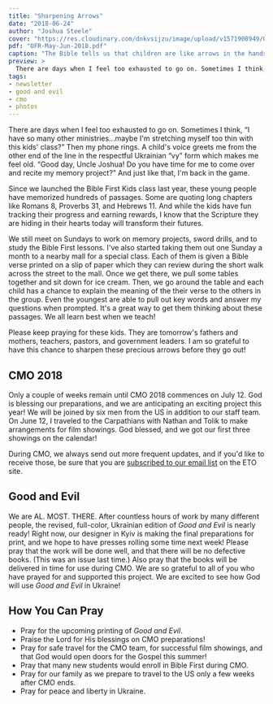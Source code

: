 ```yaml
---
title: "Sharpening Arrows"
date: "2018-06-24"
author: "Joshua Steele"
cover: "https://res.cloudinary.com/dnkvsijzu/image/upload/v1571908949/OFReport/2018-06-24-sharpening-arrows/teaching-forum-mall-12-6_vbjilu.jpg"
pdf: "OFR-May-Jun-2018.pdf"
caption: "The Bible tells us that children are like arrows in the hands of a warrior — their impact can be swift and far-reaching. But effective arrows need preparation. They require thoughtful crafting to ensure that they are straight and sharp. I'm excited by the little arrows God is raising up here in our church in L'viv, and I'd like to tell you about how we are using Scripture to prepare these young people to have an impact for Christ."
preview: >
  There are days when I feel too exhausted to go on. Sometimes I think, “I have so many other ministries...maybe I'm stretching myself too thin with this kids' class?” Then my phone rings. A child's voice greets me from the other end of the line in the respectful Ukrainian “vy” form which makes me feel old. “Good day, Uncle Joshua! Do you  have time for me to come over and recite my memory project?” And just like that, I'm back in the game.
tags:
- newsletter
- good and evil
- cmo
- photos
---
```


There are days when I feel too exhausted to go on. Sometimes I think, “I have so many other ministries...maybe I'm stretching myself too thin with this kids' class?” Then my phone rings. A child's voice greets me from the other end of the line in the respectful Ukrainian “vy” form which makes me feel old. “Good day, Uncle Joshua! Do you  have time for me to come over and recite my memory project?” And just like that, I'm back in the game.

<article-callout content="OFR-May-Jun-2018.pdf" :download="true" />

<article-image publicId="OFReport/2018-06-24-sharpening-arrows/abby-leads-sword-drills_oxt3ea.jpg" width="768" caption="Abby leads sword drills at one of our regular Sunday classes. All the kids rotate leading the drills."/>

Since we launched the Bible First Kids class last year, these young people have memorized hundreds of passages. Some are quoting long chapters like Romans 8, Proverbs 31, and Hebrews 11. And while the kids have fun tracking their progress and earning rewards, I know that the Scripture they are hiding in their hearts today will transform their futures.

We still meet on Sundays to work on memory projects, sword drills, and to study the Bible First lessons. I've also started taking them out one Sunday a month to a nearby mall for a special class. Each of them is given a Bible verse printed on a slip of paper which they can review during the short walk across the street to the mall. Once we get there, we pull some tables together and sit down for ice cream. Then, we go around the table and each child has a chance to explain the meaning of the their verse to the others in the group. Even the youngest are able to pull out key words and answer my questions when prompted. It's a great way to get them thinking about these passages. We all learn best when we teach!

<article-image publicId="OFReport/2018-06-24-sharpening-arrows/bfk-forum-mcflurries_v4ohgp.jpg" width="768" caption="Everyone gets a Bible verse and a McFlurry. 😁 We go around the table, and each one explains the meaning of his verse to the rest of the group. It's a chance to learn by teaching!"/>

<article-image publicId="OFReport/2018-06-24-sharpening-arrows/bfk-kids-mall-group_qymyyp.jpg" width="768" caption='"As arrows are in the hand of a mighty man; so are children of the youth. Happy is the man that hath his quiver full of them: they shall not be ashamed, but they shall speak with the enemies in the gate." (Psalms 127:4-5)!'/>

Please keep praying for these kids. They are tomorrow's fathers and mothers, teachers, pastors, and government leaders. I am so grateful to have this chance to sharpen these precious arrows before they go out!

## CMO 2018

Only a couple of weeks remain until CMO 2018 commences on July 12. God is blessing our preparations, and we are anticipating an exciting project this year! We will be joined by six men from the US in addition to our staff team. On June 12, I traveled to the Carpathians with Nathan and Tolik to make arrangements for film showings. God blessed, and we got our first three showings on the calendar!

During CMO, we always send out more frequent updates, and if you'd like to receive those, be sure that you are [subscribed to our email list](https://euroteamoutreach.org/subscribe) on the ETO site.

<article-spacer />

<article-svg name="cmo-logo" width="250" alt="Carpathian Mountain Outreach" />

## Good and Evil

We are AL. MOST. THERE. After countless hours of work by many different people, the revised, full-color, Ukrainian edition of *Good and Evil* is nearly ready! Right  now, our designer in Kyiv is making the final preparations for print, and we hope to have presses rolling some time next week! Please pray that the work will be done well, and that there will be no defective books. (This was an issue last time.) Also pray that the books will be delivered in time for use during CMO. We are so grateful to all of you who have prayed for and supported this project. We are excited to see how God will use *Good and Evil* in Ukraine!

<article-image publicId="OFReport/2018-06-24-sharpening-arrows/ge-68-69-spread_xcabwq.png" width="550"/>

<article-callout content='"Coming Soon!"' :link="{ name: 'www.dobroizlo.com.ua', href: 'https://dobroizlo.com.ua/' }" />

## How You Can Pray

* Pray for the upcoming printing of *Good and Evil*.
* Praise the Lord for His blessings on CMO preparations!
* Pray for safe travel for the CMO team, for successful film showings, and that God would open doors for the Gospel this summer!
* Pray that many new students would enroll in Bible First during CMO.
* Pray for our family as we prepare to travel to the US only a few weeks after CMO ends.
* Pray for peace and liberty in Ukraine.

<article-spacer />

<article-image publicId="OFReport/2018-06-24-sharpening-arrows/tolik-explains-verse_jxe5tw.jpg" width="768" caption="Tolik (grey t-shirt) is one of the older guys in the class at 15. He did a great job explaining his verse to the group!"/>

<article-image publicId="OFReport/2018-06-24-sharpening-arrows/looking-up-verses_j1mi4j.jpg" width="768" caption='I never get tired of witnessing children searching through the Word of God. "The entrance of thy words..." (Psalms 119:130)'/>

<article-image publicId="OFReport/2018-06-24-sharpening-arrows/bfk-selfie_b5vhuv.jpg" width="768" caption="Selfie time!"/>

<article-image publicId="OFReport/2018-06-24-sharpening-arrows/ge-page-68-uk_minmwu.jpg" height="768" caption="Page 68 of Good and Evil in Ukrainian."/>

<article-image publicId="OFReport/2018-06-24-sharpening-arrows/ge-page-69-uk_sntoou.jpg" height="768" caption="Page 69 of Good and Evil in Ukrainian."/>

<article-image publicId="OFReport/2018-06-24-sharpening-arrows/at-vlad-and-martas_ullvym.jpg" width="768" caption="Pastor Vladyslav Medyakovskiy and his wife Marta are dear friends of ours. They have five children, many of whom are close in age to ours. Recently they invited us out to their home for dinner and fellowship."/>

<article-image publicId="OFReport/2018-06-24-sharpening-arrows/david-in-garden_nhq9dd.jpg" height="768" caption="They live in the country just outside L'viv. Everyone enjoyed the outside time — especially David!"/>

<article-image publicId="OFReport/2018-06-24-sharpening-arrows/david-with-kels_untmho.jpg" height="768" caption="Fun with Mama!"/>

<article-image publicId="OFReport/2018-06-24-sharpening-arrows/hosanna-natalia_neu5qu.jpg" height="768" caption="Natalia is a lady in our church who has taken a particular interest in Hosanna over the years. They enjoy spending time together when they can!"/>

<article-image publicId="OFReport/2018-06-24-sharpening-arrows/mary-airport_uxat8d.jpg" width="768" caption="A few weeks ago we had the privilege of hosting a young lady named Mary from Baltimore. She was only with us for a couple of nights, but we really hit it off! Thanks for coming and blessing our family, Mary! We're looking forward to seeing you in the US. 😊"/>
